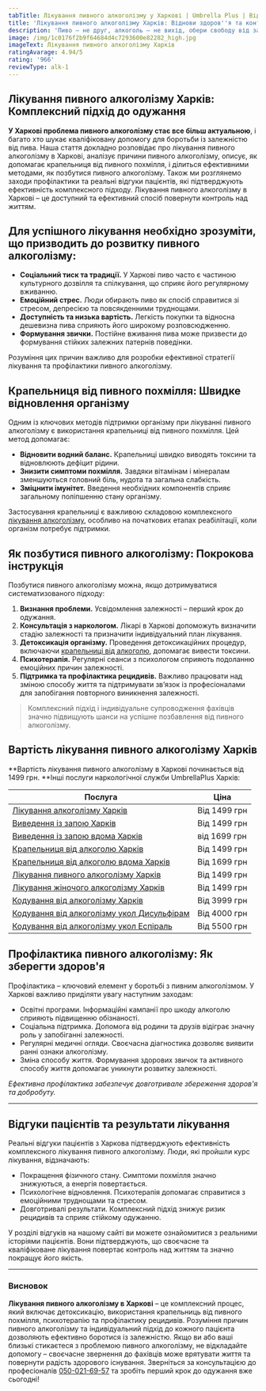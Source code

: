 ```yaml
---
tabTitle: Лікування пивного алкоголізму у Харкові | Umbrella Plus | Від 1499 грн
title: 'Лікування пивного алкоголізму Харків: Віднови здоров''я та контроль над життям'
description: 'Пиво – не друг, алкоголь – не вихід, обери свободу від залежності!'
image: /img/1c0176f2b9f64684d4c7293600e82282_high.jpg
imageText: Лікування пивного алкоголізму Харків
ratingAvarage: 4.94/5
rating: '966'
reviewType: alk-1
---
```


## Лікування пивного алкоголізму Харків: Комплексний підхід до одужання

**У Харкові проблема пивного алкоголізму стає все більш актуальною**, і багато хто шукає кваліфіковану допомогу для боротьби із залежністю від пива. Наша стаття докладно розповідає про лікування пивного алкоголізму в Харкові, аналізує причини пивного алкоголізму, описує, як допомагає крапельниця від пивного похмілля, і ділиться ефективними методами, як позбутися пивного алкоголізму. Також ми розглянемо заходи профілактики та реальні відгуки пацієнтів, які підтверджують ефективність комплексного підходу. Лікування пивного алкоголізму в Харкові – це доступний та ефективний спосіб повернути контроль над життям. 

## Для успішного лікування необхідно зрозуміти, що призводить до розвитку пивного алкоголізму:

* **Соціальний тиск та традиції.** У Харкові пиво часто є частиною культурного дозвілля та спілкування, що сприяє його регулярному вживанню.
* **Емоційний стрес.** Люди обирають пиво як спосіб справитися зі стресом, депресією та повсякденними труднощами.
* **Доступність та низька вартість.** Легкість покупки та відносна дешевизна пива сприяють його широкому розповсюдженню.
* **Формування звички.** Постійне вживання пива може призвести до формування стійких залежних патернів поведінки.

Розуміння цих причин важливо для розробки ефективної стратегії лікування та профілактики пивного алкоголізму.

## Крапельниця від пивного похмілля: Швидке відновлення організму

Одним із ключових методів підтримки організму при лікуванні пивного алкоголізму є використання крапельниці від пивного похмілля. Цей метод допомагає:

* **Відновити водний баланс.** Крапельниці швидко виводять токсини та відновлюють дефіцит рідини.
* **Знизити симптоми похмілля.** Завдяки вітамінам і мінералам зменшуються головний біль, нудота та загальна слабкість.
* **Зміцнити імунітет.** Введення необхідних компонентів сприяє загальному поліпшенню стану організму.

Застосування крапельниці є важливою складовою комплексного [лікування алкоголізму](https://umbrella-plus.com.ua/uk/kharkiv/lechenie-alkogolizma-kharkiv-ua/), особливо на початкових етапах реабілітації, коли організм потребує підтримки.

## Як позбутися пивного алкоголізму: Покрокова інструкція

Позбутися пивного алкоголізму можна, якщо дотримуватися систематизованого підходу:

1. **Визнання проблеми.** Усвідомлення залежності – перший крок до одужання.
2. **Консультація з наркологом.** Лікарі в Харкові допоможуть визначити стадію залежності та призначити індивідуальний план лікування.
3. **Детоксикація організму.** Проведення детоксикаційних процедур, включаючи [крапельниці від алкоголю](https://umbrella-plus.com.ua/uk/kharkiv/kapelnica_ot_alkogola_kharkiv-ua/), допомагає вивести токсини.
4. **Психотерапія.** Регулярні сеанси з психологом сприяють подоланню емоційних причин залежності.
5. **Підтримка та профілактика рецидивів.** Важливо працювати над зміною способу життя та підтримувати зв’язок із професіоналами для запобігання повторного виникнення залежності.

> Комплексний підхід і індивідуальне супроводження фахівців значно підвищують шанси на успішне позбавлення від пивного алкоголізму.

## Вартість лікування пивного алкоголізму Харків

**Вартість лікування пивного алкоголізму в Харкові починається від 1499 грн. **Інші послуги наркологічної служби UmbrellaPlus Харків:

| Послуга                                                                                                                             | Ціна         |
| ----------------------------------------------------------------------------------------------------------------------------------- | ------------ |
| [Лікування алкоголізму Харків](https://umbrella-plus.com.ua/uk/kharkiv/lechenie-alkogolizma-kharkiv-ua/)                            | Від 1499 грн |
| [Виведення із запою Харків](https://umbrella-plus.com.ua/uk/kharkiv/vivod-iz-zapoia-kharkiv-ua/)                                    | Від 1499 грн |
| [Виведення із запою вдома Харків](https://umbrella-plus.com.ua/uk/kharkiv/vivod-iz-zapoia-na-domy-kharkiv-ua/)                      | від 1699 грн |
| [Крапельниця від алкоголю Харків](https://umbrella-plus.com.ua/uk/kharkiv/kapelnica_ot_alkogola_kharkiv-ua/)                        | Від 1499 грн |
| [Крапельниця від алкоголю вдома Харків](https://umbrella-plus.com.ua/uk/kharkiv/kapelnica_ot_alkogola_na_domy_kharkiv_ua/)          | Від 1699 грн |
| [Лікування пивного алкоголізму Харків](https://umbrella-plus.com.ua/uk/kharkiv/lechenie-pivnogo-alkogolizma-kharkiv-ua/)            | Від 1499 грн |
| [Лікування жіночого алкоголізму Харків](https://umbrella-plus.com.ua/uk/kharkiv/lechenie-jenskogo-alkogolizma-kharkiv-ua/)          | Від 1499 грн |
| [Кодування від алкоголізму Харків](https://umbrella-plus.com.ua/uk/kharkiv/kodirovka-ot-alkogolia-kharkiv-ua/)                      | Від 3999 грн |
| [Кодування від алкоголізму укол Дисульфірам](https://umbrella-plus.com.ua/uk/kharkiv/kodirovka-ot-alkogolia-disulfiram-kharkiv-ua/) | Від 4000 грн |
| [Кодування від алкоголізму укол Еспіраль](https://umbrella-plus.com.ua/uk/kharkiv/kodirovka-ot-alkogolizma-espiarl-kharkiv-ua/)     | Від 5500 грн |

## Профілактика пивного алкоголізму: Як зберегти здоров'я

Профілактика – ключовий елемент у боротьбі з пивним алкоголізмом. У Харкові важливо приділяти увагу наступним заходам:

* Освітні програми. Інформаційні кампанії про шкоду алкоголю сприяють підвищенню обізнаності.
* Соціальна підтримка. Допомога від родини та друзів відіграє значну роль у запобіганні залежності.
* Регулярні медичні огляди. Своєчасна діагностика дозволяє виявити ранні ознаки алкоголізму.
* Зміна способу життя. Формування здорових звичок та активного способу життя допомагає уникнути розвитку залежності.

*Ефективна профілактика забезпечує довготривале збереження здоров'я та добробуту.*

***

## Відгуки пацієнтів та результати лікування

Реальні відгуки пацієнтів з Харкова підтверджують ефективність комплексного лікування пивного алкоголізму. Люди, які пройшли курс лікування, відзначають:

* Покращення фізичного стану. Симптоми похмілля значно знижуються, а енергія повертається.
* Психологічне відновлення. Психотерапія допомагає справитися з емоційними труднощами та стресом.
* Довготривалі результати. Комплексний підхід знижує ризик рецидивів та сприяє стійкому одужанню.

У розділі відгуків на нашому сайті ви можете ознайомитися з реальними історіями пацієнтів. Вони підтверджують, що своєчасне та кваліфіковане лікування повертає контроль над життям та значно покращує його якість.

***

### Висновок

**Лікування пивного алкоголізму в Харкові** – це комплексний процес, який включає детоксикацію, використання крапельниць від пивного похмілля, психотерапію та профілактику рецидивів. Розуміння причин пивного алкоголізму та індивідуальний підхід до кожного пацієнта дозволяють ефективно боротися із залежністю. Якщо ви або ваші близькі стикаєтеся з проблемою пивного алкоголізму, не відкладайте допомогу – своєчасне звернення до фахівців може врятувати життя та повернути радість здорового існування. Зверніться за консультацією до професіоналів [050-021-69-57](tel:0500216957) та зробіть перший крок до одужання вже сьогодні!
